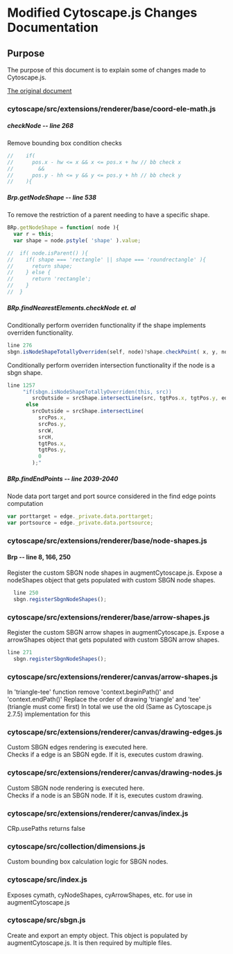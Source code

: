 # Modified Cytoscape.js Changes Documentation

## Purpose
The purpose of this document is to explain some of changes made to Cytoscape.js.

[The original document](https://raw.githubusercontent.com/iVis-at-Bilkent/cytoscape.js/unstable/cy-modifications.txt)


### cytoscape/src/extensions/renderer/base/coord-ele-math.js

##### checkNode -- line 268
Remove bounding box condition checks
```js
//    if(
//      pos.x - hw <= x && x <= pos.x + hw // bb check x
//        &&
//      pos.y - hh <= y && y <= pos.y + hh // bb check y
//    ){
```

##### Brp.getNodeShape -- line 538 
To remove the restriction of a parent needing to have a specific shape.

```js
BRp.getNodeShape = function( node ){
  var r = this;
  var shape = node.pstyle( 'shape' ).value;

//  if( node.isParent() ){
//    if( shape === 'rectangle' || shape === 'roundrectangle' ){
//      return shape;
//    } else {
//      return 'rectangle';
//    }
//  }
```


##### BRp.findNearestElements.checkNode et. al
Conditionally perform overriden functionality if the shape implements overriden functionality.

```js
line 276 
sbgn.isNodeShapeTotallyOverriden(self, node)?shape.checkPoint( x, y, node, 0 ):shape.checkPoint(x, y, 0, width, height, pos.x, pos.y)
```

Conditionally perform overriden intersection functionality if the node is a sbgn shape.

```js 
line 1257
     "if(sbgn.isNodeShapeTotallyOverriden(this, src))
        srcOutside = srcShape.intersectLine(src, tgtPos.x, tgtPos.y, edge._private.data.porttarget);
      else
        srcOutside = srcShape.intersectLine(
          srcPos.x,
          srcPos.y,
          srcW,
          srcH,
          tgtPos.x,
          tgtPos.y,
          0
        );"
```

##### BRp.findEndPoints -- line 2039-2040
Node data port target and port source considered in the find edge points computation
```js
var porttarget = edge._private.data.porttarget;
var portsource = edge._private.data.portsource;
```

### cytoscape/src/extensions/renderer/base/node-shapes.js

#### Brp -- line 8, 166, 250
Register the custom SBGN node shapes in augmentCytoscape.js.
Expose a nodeShapes object that gets populated with custom SBGN node shapes.

```js
  line 250
  sbgn.registerSbgnNodeShapes();
```

### cytoscape/src/extensions/renderer/base/arrow-shapes.js
Register the custom SBGN arrow shapes in augmentCytoscape.js.
Expose a arrowShapes object that gets populated with custom SBGN arrow shapes.

```js
line 271
  sbgn.registerSbgnNodeShapes();
```

### cytoscape/src/extensions/renderer/canvas/arrow-shapes.js
In 'triangle-tee' function remove 'context.beginPath()' and 'context.endPath()'
Replace the order of drawing 'triangle' and 'tee' (triangle must come first)
In total we use the old (Same as Cytoscape.js 2.7.5) implementation for this


### cytoscape/src/extensions/renderer/canvas/drawing-edges.js
Custom SBGN edges rendering is executed here.  
Checks if a edge is an SBGN egde.  If it is, executes custom drawing.

### cytoscape/src/extensions/renderer/canvas/drawing-nodes.js

Custom SBGN node rendering is executed here.  
Checks if a node is an SBGN node.  If it is, executes custom drawing.

### cytoscape/src/extensions/renderer/canvas/index.js
CRp.usePaths returns false

### cytoscape/src/collection/dimensions.js
Custom bounding box calculation logic for SBGN nodes.

### cytoscape/src/index.js
Exposes cymath, cyNodeShapes, cyArrowShapes, etc. for use in augmentCytoscape.js

### cytoscape/src/sbgn.js
Create and export an empty object.  This object is populated by augmentCytoscape.js.
It is then required by multiple files.

